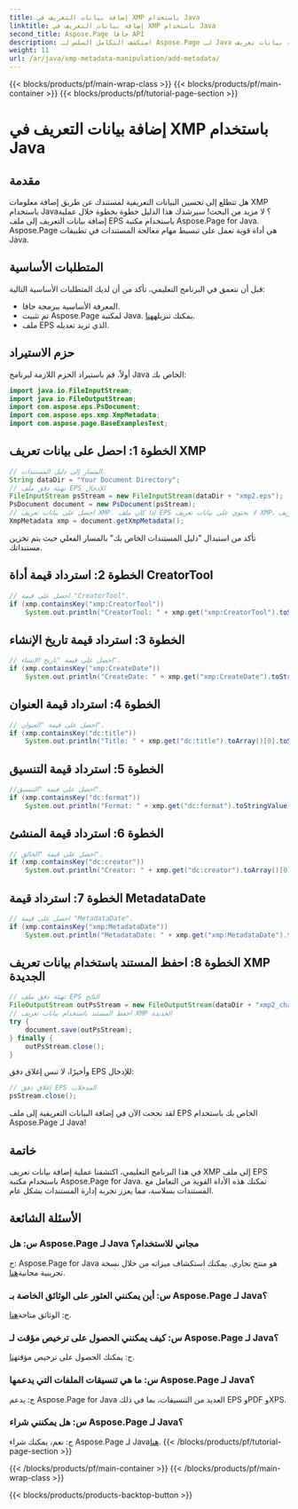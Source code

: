```yaml
---
title: إضافة بيانات التعريف في XMP باستخدام Java
linktitle: إضافة بيانات التعريف في XMP باستخدام Java
second_title: Aspose.Page جافا API
description: استكشف التكامل السلس لـ Aspose.Page لـ Java وتعرف على كيفية إضافة بيانات تعريف XMP إلى ملفات EPS الخاصة بك دون عناء. ارفع مستوى لعبة إدارة المستندات الخاصة بك اليوم!
weight: 11
url: /ar/java/xmp-metadata-manipulation/add-metadata/
---
```


{{< blocks/products/pf/main-wrap-class >}}
{{< blocks/products/pf/main-container >}}
{{< blocks/products/pf/tutorial-page-section >}}

# إضافة بيانات التعريف في XMP باستخدام Java

## مقدمة
هل تتطلع إلى تحسين البيانات التعريفية لمستندك عن طريق إضافة معلومات XMP باستخدام Java؟ لا مزيد من البحث! سيرشدك هذا الدليل خطوة بخطوة خلال عملية إضافة بيانات التعريف إلى ملف EPS باستخدام مكتبة Aspose.Page for Java. Aspose.Page هي أداة قوية تعمل على تبسيط مهام معالجة المستندات في تطبيقات Java.
## المتطلبات الأساسية
قبل أن نتعمق في البرنامج التعليمي، تأكد من أن لديك المتطلبات الأساسية التالية:
- المعرفة الأساسية ببرمجة جافا.
-  تم تثبيت Aspose.Page لمكتبة Java. يمكنك تنزيله[هنا](https://releases.aspose.com/page/java/).
- ملف EPS الذي تريد تعديله.
## حزم الاستيراد
أولاً، قم باستيراد الحزم اللازمة لبرنامج Java الخاص بك:
```java
import java.io.FileInputStream;
import java.io.FileOutputStream;
import com.aspose.eps.PsDocument;
import com.aspose.eps.xmp.XmpMetadata;
import com.aspose.page.BaseExamplesTest;
```
## الخطوة 1: احصل على بيانات تعريف XMP
```java
// المسار إلى دليل المستندات.
String dataDir = "Your Document Directory";
// تهيئة دفق ملف EPS للإدخال
FileInputStream psStream = new FileInputStream(dataDir + "xmp2.eps");
PsDocument document = new PsDocument(psStream);
// احصل على بيانات تعريف XMP. إذا كان ملف EPS لا يحتوي على بيانات تعريف XMP، فسيتم إنشاء ملف جديد باستخدام قيم من تعليقات بيانات تعريف PS (%%Creator، %%CreateDate، %%Title، وما إلى ذلك)
XmpMetadata xmp = document.getXmpMetadata();
```
تأكد من استبدال "دليل المستندات الخاص بك" بالمسار الفعلي حيث يتم تخزين مستنداتك.

## الخطوة 2: استرداد قيمة أداة CreatorTool
```java
// احصل على قيمة "CreatorTool".
if (xmp.containsKey("xmp:CreatorTool"))
    System.out.println("CreatorTool: " + xmp.get("xmp:CreatorTool").toStringValue());
```
## الخطوة 3: استرداد قيمة تاريخ الإنشاء
```java
// احصل على قيمة "تاريخ الإنشاء".
if (xmp.containsKey("xmp:CreateDate"))
    System.out.println("CreateDate: " + xmp.get("xmp:CreateDate").toStringValue());
```
## الخطوة 4: استرداد قيمة العنوان
```java
// احصل على قيمة "العنوان".
if (xmp.containsKey("dc:title"))
    System.out.println("Title: " + xmp.get("dc:title").toArray()[0].toStringValue());
```
## الخطوة 5: استرداد قيمة التنسيق
```java
//احصل على قيمة "التنسيق".
if (xmp.containsKey("dc:format"))
    System.out.println("Format: " + xmp.get("dc:format").toStringValue());
```
## الخطوة 6: استرداد قيمة المنشئ
```java
// احصل على قيمة "الخالق".
if (xmp.containsKey("dc:creator"))
    System.out.println("Creator: " + xmp.get("dc:creator").toArray()[0].toStringValue());
```
## الخطوة 7: استرداد قيمة MetadataDate
```java
// احصل على قيمة "MetadataDate".
if (xmp.containsKey("xmp:MetadataDate"))
    System.out.println("MetadataDate: " + xmp.get("xmp:MetadataDate").toStringValue());
```
## الخطوة 8: احفظ المستند باستخدام بيانات تعريف XMP الجديدة
```java
// تهيئة دفق ملف EPS الناتج
FileOutputStream outPsStream = new FileOutputStream(dataDir + "xmp2_changed.eps");
// احفظ المستند باستخدام بيانات تعريف XMP الجديدة
try {			
    document.save(outPsStream);
} finally {
    outPsStream.close();
}
```
وأخيرًا، لا تنس إغلاق دفق EPS للإدخال:
```java
// إغلاق دفق EPS المدخلات
psStream.close();
```
لقد نجحت الآن في إضافة البيانات التعريفية إلى ملف EPS الخاص بك باستخدام Aspose.Page لـ Java!
## خاتمة
في هذا البرنامج التعليمي، اكتشفنا عملية إضافة بيانات تعريف XMP إلى ملف EPS باستخدام مكتبة Aspose.Page for Java. تمكنك هذه الأداة القوية من التعامل مع المستندات بسلاسة، مما يعزز تجربة إدارة المستندات بشكل عام.
## الأسئلة الشائعة
### س: هل Aspose.Page لـ Java مجاني للاستخدام؟
 ج: Aspose.Page for Java هو منتج تجاري. يمكنك استكشاف ميزاته من خلال نسخة تجريبية مجانية[هنا](https://releases.aspose.com/).
### س: أين يمكنني العثور على الوثائق الخاصة بـ Aspose.Page لـ Java؟
 ج: الوثائق متاحة[هنا](https://reference.aspose.com/page/java/).
### س: كيف يمكنني الحصول على ترخيص مؤقت لـ Aspose.Page لـ Java؟
 ج: يمكنك الحصول على ترخيص مؤقت[هنا](https://purchase.aspose.com/temporary-license/).
### س: ما هي تنسيقات الملفات التي يدعمها Aspose.Page لـ Java؟
ج: يدعم Aspose.Page for Java العديد من التنسيقات، بما في ذلك EPS وPDF وXPS.
### س: هل يمكنني شراء Aspose.Page لـ Java؟
 ج: نعم، يمكنك شراء Aspose.Page لـ Java[هنا](https://purchase.aspose.com/buy).
{{< /blocks/products/pf/tutorial-page-section >}}

{{< /blocks/products/pf/main-container >}}
{{< /blocks/products/pf/main-wrap-class >}}

{{< blocks/products/products-backtop-button >}}
